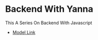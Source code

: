 # Backend With Yanna

This A Series On Backend With Javascript

- [Model Link](https://app.eraser.io/workspace/YtPqZ1VogxGy1jzIDkzj)